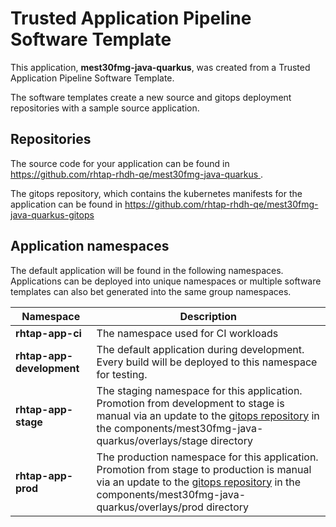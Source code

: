 # Trusted Application Pipeline Software Template

This application, **mest30fmg-java-quarkus**, was created from a Trusted Application Pipeline Software Template.

The software templates create a new source and gitops deployment repositories with a sample source application. 

## Repositories

The source code for your application can be found in [https://github.com/rhtap-rhdh-qe/mest30fmg-java-quarkus ](https://github.com/rhtap-rhdh-qe/mest30fmg-java-quarkus ).
 
The gitops repository, which contains the kubernetes manifests for the application can be found in 
[https://github.com/rhtap-rhdh-qe/mest30fmg-java-quarkus-gitops ](https://github.com/rhtap-rhdh-qe/mest30fmg-java-quarkus-gitops ) 

## Application namespaces 

The default application will be found in the following namespaces. Applications can be deployed into unique namespaces or multiple software templates can also bet generated into the same group namespaces.  

|  Namespace   |  Description   |  
| -------- | -------- |
| **rhtap-app-ci** | The namespace used for CI workloads |
| **rhtap-app-development** | The default application during development. Every build will be deployed to this namespace for testing. |
| **rhtap-app-stage** | The staging namespace for this application. Promotion from development to stage is manual via an update to the [gitops repository](https://github.com/rhtap-rhdh-qe/mest30fmg-java-quarkus-gitops ) in the components/mest30fmg-java-quarkus/overlays/stage directory |
| **rhtap-app-prod** | The production namespace for this application. Promotion from stage to production is manual via an update to the [gitops repository](https://github.com/rhtap-rhdh-qe/mest30fmg-java-quarkus-gitops ) in the components/mest30fmg-java-quarkus/overlays/prod directory |